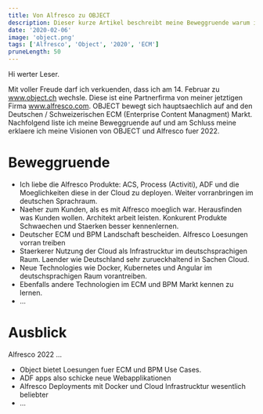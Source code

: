 ```yaml
---
title: Von Alfresco zu OBJECT
description: Dieser kurze Artikel beschreibt meine Beweggruende warum ich nach OBJECT gewechselt bin 
date: '2020-02-06'
image: 'object.png'
tags: ['Alfresco', 'Object', '2020', 'ECM']
pruneLength: 50
---
```


Hi werter Leser.

Mit voller Freude darf ich verkuenden, dass ich am 14. Februar zu www.object.ch wechsle. Diese ist eine Partnerfirma von meiner jetztigen Firma www.alfresco.com. OBJECT bewegt sich hauptsaechlich auf and den Deutschen / Schweizerischen ECM (Enterprise Content Managment) Markt. Nachfolgend liste ich meine Beweggruende auf und am Schluss meine erklaere ich meine Visionen von OBJECT und Alfresco fuer 2022.

# Beweggruende
* Ich liebe die Alfresco Produkte: ACS, Process (Activiti), ADF und die Moeglichkeiten diese in der Cloud zu deployen. Weiter vorranbringen im deutschen Sprachraum.
* Naeher zum Kunden, als es mit Alfresco moeglich war. Herausfinden was Kunden wollen. Architekt arbeit leisten. Konkurent Produkte Schwaechen und Staerken besser kennenlernen.
* Deutscher ECM und BPM Landschaft bescheiden. Alfresco Loesungen vorran treiben
* Staerkerer Nutzung der Cloud als Infrastrucktur im deutschsprachigen Raum. Laender wie Deutschland sehr zurueckhaltend in Sachen Cloud.
* Neue Technologies wie Docker, Kubernetes und Angular im deutschsprachigen Raum vorantreiben.
* Ebenfalls andere Technologien im ECM und BPM Markt kennen zu lernen.
* ...

# Ausblick
Alfresco 2022 ...
* Object bietet Loesungen fuer ECM und BPM Use Cases.
* ADF apps also schicke neue Webapplikationen
* Alfresco Deployments mit Docker und Cloud Infrastrucktur wesentlich beliebter
* ...